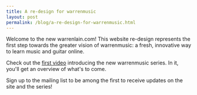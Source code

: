 ```yaml
---
title: A re-design for warrenmusic
layout: post
permalink: /blog/a-re-design-for-warrenmusic.html
---
```

Welcome to the new warrenlain.com! This website re-design represents the first
step towards the greater vision of warrenmusic: a fresh, innovative way to learn
music and guitar online.

Check out the [first video](http://warrenlain.com "Watch the introduction video") introducing the new warrenmusic
series. In it, you'll get an overview of what's to come.

Sign up to the mailing list to be among the first to receive updates on the site and the series!
